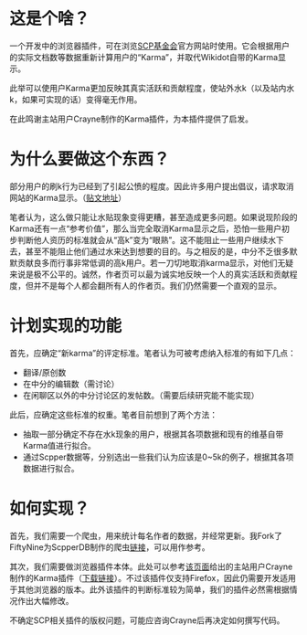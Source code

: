 # 这是个啥？

一个开发中的浏览器插件，可在浏览[SCP基金会](http://scp-wiki-cn.wikidot.com/)官方网站时使用。它会根据用户的实际文档数等数据重新计算用户的“Karma”，并取代Wikidot自带的Karma显示。

此举可以使用户Karma更加反映其真实活跃和贡献程度，使站外水k（以及站内水k，如果可实现的话）变得毫无作用。

在此鸣谢主站用户Crayne制作的Karma插件，为本插件提供了启发。

# 为什么要做这个东西？

部分用户的刷k行为已经到了引起公愤的程度。因此许多用户提出倡议，请求取消网站的Karma显示。（[贴文地址](http://scp-wiki-cn.wikidot.com/forum/t-13319984/)）

笔者认为，这么做只能让水贴现象变得更糟，甚至造成更多问题。如果说现阶段的Karma还有一点“参考价值”，那么当完全取消Karma显示之后，恐怕一些用户初步判断他人资历的标准就会从“高k”变为“眼熟”。这不能阻止一些用户继续水下去，甚至不能阻止他们通过水来达到想要的目的。与之相反的是，中分不乏很多默默贡献良多而行事非常低调的高k用户。若一刀切地取消karma显示，对他们无疑来说是极不公平的。诚然，作者页可以最为诚实地反映一个人的真实活跃和贡献程度，但并不是每个人都会翻所有人的作者页。我们仍然需要一个直观的显示。

# 计划实现的功能

首先，应确定“新karma”的评定标准。笔者认为可被考虑纳入标准的有如下几点：

* 翻译/原创数
* 在中分的编辑数（需讨论）
* 在闲聊区以外的中分讨论区的发帖数。（需要后续研究能不能实现）

此后，应确定这些标准的权重。笔者目前想到了两个方法：

* 抽取一部分确定不存在水k现象的用户，根据其各项数据和现有的维基自带Karma值进行拟合。
* 通过Scpper数据等，分别选出一些我们认为应该是0~5k的例子，根据其各项数据进行拟合。

# 如何实现？

首先，我们需要一个爬虫，用来统计每名作者的数据，并经常更新。我Fork了FiftyNine为ScpperDB制作的爬虫[链接](https://github.com/IronsidesDawnlight/ScpCrawler)，可以用作参考。

其次，我们需要做浏览器插件本体。此处可以参考[该页面](http://www.scp-wiki.net/usertools)给出的主站用户Crayne制作的Karma插件（[下载链接](http://scp-wiki.wdfiles.com/local--files/usertools/scpwiki-author-karma.user.js)）。不过该插件仅支持Firefox，因此仍需要开发适用于其他浏览器的版本。此外该插件的判断标准较为简单，我们的插件必然需根据情况作出大幅修改。

不确定SCP相关插件的版权问题，可能应咨询Crayne后再决定如何撰写代码。
